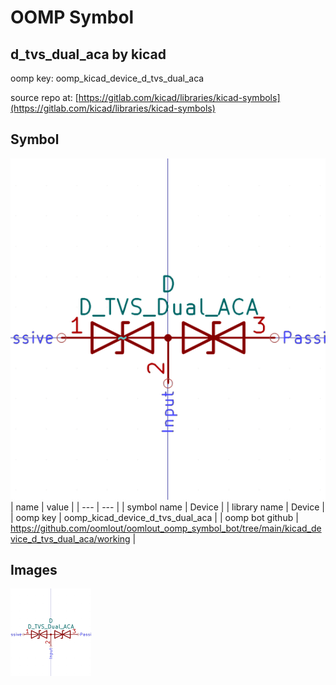 # OOMP Symbol  
## d_tvs_dual_aca  by kicad  
  
oomp key: oomp_kicad_device_d_tvs_dual_aca  
  
source repo at: [https://gitlab.com/kicad/libraries/kicad-symbols](https://gitlab.com/kicad/libraries/kicad-symbols)  
## Symbol  
  
[![working.png](working_600.png)](working.png)  
| name | value | 
| --- | --- | 
| symbol name | Device | 
| library name | Device | 
| oomp key | oomp_kicad_device_d_tvs_dual_aca | 
| oomp bot github | https://github.com/oomlout/oomlout_oomp_symbol_bot/tree/main/kicad_device_d_tvs_dual_aca/working | 
## Images  
  
[![working.png](working_140.png)](working.png)  
